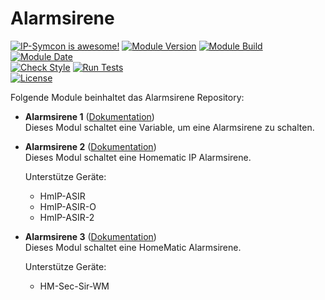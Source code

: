 # Alarmsirene  

[![IP-Symcon is awesome!](https://img.shields.io/badge/IP--Symcon-5.5-blue.svg)](https://www.symcon.de)
[![Module Version](https://img.shields.io/badge/Module_Version-5.00-blue.svg)]()
[![Module Build](https://img.shields.io/badge/Module_Build-3-blue.svg)]()
[![Module Date](https://img.shields.io/badge/Module_Date-20201211-blue.svg)]()  
[![Check Style](https://github.com/ubittner/Alarmsirene/workflows/Check%20Style/badge.svg)](https://github.com/ubittner/Alarmsirene/actions)
[![Run Tests](https://github.com/ubittner/Alarmsirene/workflows/Run%20Tests/badge.svg)](https://github.com/ubittner/Alarmsirene/actions)  
[![License](https://img.shields.io/badge/License-CC%20BY--NC--SA%204.0-green.svg)](https://creativecommons.org/licenses/by-nc-sa/4.0/)  

Folgende Module beinhaltet das Alarmsirene Repository:  

- __Alarmsirene 1__ ([Dokumentation](Alarmsirene%201))  
    Dieses Modul schaltet eine Variable, um eine Alarmsirene zu schalten.
    
- __Alarmsirene 2__ ([Dokumentation](Alarmsirene%202))  
    Dieses Modul schaltet eine Homematic IP Alarmsirene.  
    
    Unterstütze Geräte:
    * HmIP-ASIR
    * HmIP-ASIR-O
    * HmIP-ASIR-2
    
- __Alarmsirene 3__ ([Dokumentation](Alarmsirene%203))  
    Dieses Modul schaltet eine HomeMatic Alarmsirene.  
    
    Unterstütze Geräte:
    * HM-Sec-Sir-WM